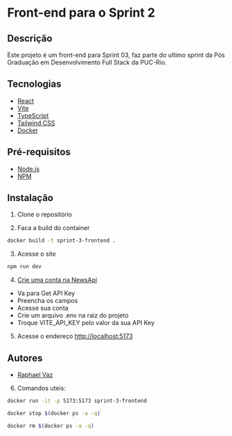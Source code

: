 # Front-end para o Sprint 2
## Descrição
Este projeto é um front-end para Sprint 03, faz parte do ultimo sprint da Pós Graduação em Desenvolvimento Full Stack da PUC-Rio.

## Tecnologias
- [React](https://reactjs.org/)
- [Vite](https://vitejs.dev/)
- [TypeScript](https://www.typescriptlang.org/)
- [Tailwind CSS](https://tailwindcss.com/)
- [Docker](https://www.docker.com/)

## Pré-requisitos
- [Node.js](https://nodejs.org/en/)
- [NPM](https://www.npmjs.com/)



## Instalação
1. Clone o repositório

2. Faca a build do container
```bash
docker build -t sprint-3-frontend .
```

3. Acesse o site
```bash
npm run dev
```
4. [Crie uma conta na NewsApi](https://www.themoviedb.org/)
  - Va para Get API Key
  - Preencha os campos
  - Acesse sua conta
  - Crie um arquivo .env na raiz do projeto
  - Troque VITE_API_KEY pelo valor da sua API Key

5. Acesse o endereço [http://localhost:5173](http://localhost:5173)


## Autores
- [Raphael Vaz](http://github.com/wrath-codes)

6. Comandos uteis:
```bash
docker run -it -p 5173:5173 sprint-3-frontend
```
```bash
docker stop $(docker ps -a -q)
```
```bash
docker rm $(docker ps -a -q)
```
